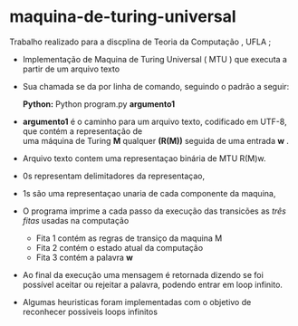 # maquina-de-turing-universal

Trabalho realizado para a discplina de Teoria da Computação , UFLA ;

- Implementação de Maquina de Turing Universal ( MTU ) que executa a partir de um arquivo texto
- Sua chamada se da por linha de comando, seguindo o padrão a seguir:
  
    __Python:__
      Python program.py __argumento1__

- __argumento1__ é	o	caminho	para	um arquivo	texto,	codificado	em	UTF-8,	que	contém	a representação	de	
  uma	máquina	de	Turing __M__ qualquer	__(R(M))__	seguida	de	uma	entrada __w__ .
  
- Arquivo texto contem uma representaçao binária de MTU R(M)w.
- 0s representam delimitadores da representaçao,
- 1s são uma representaçao unaria de cada componente da maquina,

- O programa imprime a cada passo da execução das transicões as _três fitas_ usadas na computação
  - Fita 1 contém as regras de transiço da maquina M
  - Fita 2 contém o estado atual da computação
  - Fita 3 contém a palavra __w__
- Ao final da execução uma mensagem é retornada dizendo se foi possível aceitar ou rejeitar a palavra, podendo entrar em loop infinito. 
- Algumas heuristicas foram implementadas com o objetivo de reconhecer possiveis loops infinitos
